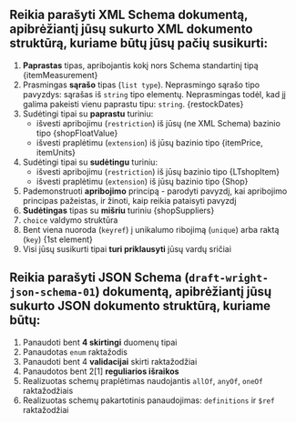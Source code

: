 ## Reikia parašyti XML Schema dokumentą, apibrėžiantį jūsų sukurto XML dokumento struktūrą, kuriame būtų jūsų pačių susikurti:

1. __Paprastas__ tipas, apribojantis kokį nors Schema standartinį tipą {itemMeasurement}
2. Prasmingas __sąrašo__ tipas (`list type`). Neprasmingo sąrašo tipo pavyzdys: sąrašas iš `string` tipo elementų. Neprasmingas todėl, kad jį galima pakeisti vienu paprastu tipu: `string`. {restockDates}
3. Sudėtingi tipai su __paprastu__ turiniu:
    * išvesti apribojimu (`restriction`) iš jūsų (ne XML Schema) bazinio tipo {shopFloatValue}
    * išvesti praplėtimu (`extension`) iš jūsų bazinio tipo {itemPrice, itemUnits}
4. Sudėtingi tipai su __sudėtingu__ turiniu:
    * išvesti apribojimu (`restriction`) iš jūsų bazinio tipo {LTshopItem}
    * išvesti praplėtimu (`extension`) iš jūsų bazinio tipo {Shop}
5. Pademonstruoti __apribojimo__ principą - parodyti pavyzdį, kai apribojimo principas pažeistas, ir žinoti, kaip reikia pataisyti pavyzdį
6. __Sudėtingas__ tipas su __mišriu__ turiniu {shopSuppliers}
7. `choice` valdymo struktūra
8. Bent viena nuoroda (`keyref`) į unikalumo ribojimą (`unique`) arba raktą (`key`) {1st element}
9. Visi jūsų susikurti tipai __turi priklausyti__ jūsų vardų sričiai

## Reikia parašyti JSON Schema (`draft-wright-json-schema-01`) dokumentą, apibrėžiantį jūsų sukurto JSON dokumento struktūrą, kuriame būtų:

1. Panaudoti bent __4 skirtingi__ duomenų tipai
2. Panaudotas `enum` raktažodis
3. Panaudoti bent 4 __validacijai__ skirti raktažodžiai
4. Panaudotos bent 2[1] __reguliarios išraikos__
5. Realizuotas schemų praplėtimas naudojantis `allOf`, `anyOf`, `oneOf` raktažodžiais
6. Realizuotas schemų pakartotinis panaudojimas: `definitions` ir `$ref` raktažodžiai